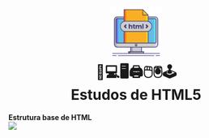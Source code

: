 <h1 align="center">
    <img src="./html.png" width="20%"/>
    <br>
    📱💻🖥🖨🖱🖲🕹
    <br>
    Estudos de HTML5
</h1>
<p>
    <b>Estrutura base de HTML</b> <br>
    <img src="https://user-images.githubusercontent.com/61126545/189680080-e4a5aa7c-66bf-4e75-bd3a-858d870d008e.png" width="40%"/>
</p>

